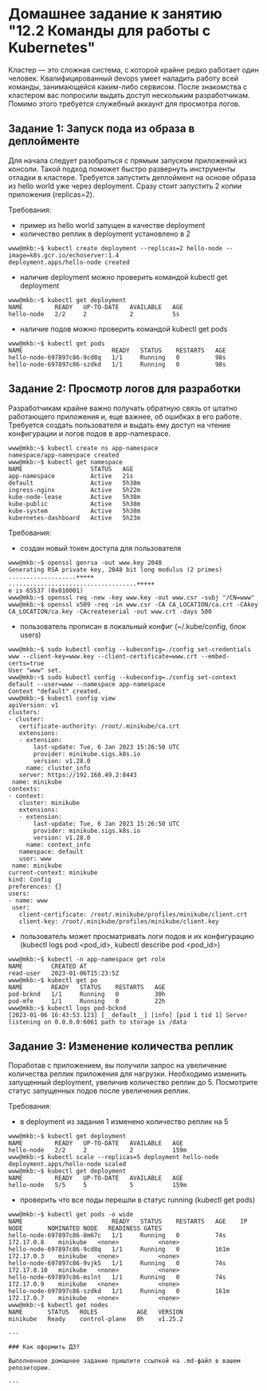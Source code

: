 # Домашнее задание к занятию "12.2 Команды для работы с Kubernetes"
Кластер — это сложная система, с которой крайне редко работает один человек. Квалифицированный devops умеет наладить работу всей команды, занимающейся каким-либо сервисом.
После знакомства с кластером вас попросили выдать доступ нескольким разработчикам. Помимо этого требуется служебный аккаунт для просмотра логов.

## Задание 1: Запуск пода из образа в деплойменте
Для начала следует разобраться с прямым запуском приложений из консоли. Такой подход поможет быстро развернуть инструменты отладки в кластере. Требуется запустить деплоймент на основе образа из hello world уже через deployment. Сразу стоит запустить 2 копии приложения (replicas=2). 

Требования:
 * пример из hello world запущен в качестве deployment
 * количество реплик в deployment установлено в 2
 ```
www@mkb:~$ kubectl create deployment --replicas=2 hello-node --image=k8s.gcr.io/echoserver:1.4
deployment.apps/hello-node created
```
 * наличие deployment можно проверить командой kubectl get deployment
```
www@mkb:~$ kubectl get deployment
NAME         READY   UP-TO-DATE   AVAILABLE   AGE
hello-node   2/2     2            2           5s
  ```
 * наличие подов можно проверить командой kubectl get pods
 ```
www@mkb:~$ kubectl get pods
NAME                         READY   STATUS    RESTARTS   AGE
hello-node-697897c86-9cd8q   1/1     Running   0          98s
hello-node-697897c86-szdkd   1/1     Running   0          98s
```
## Задание 2: Просмотр логов для разработки
Разработчикам крайне важно получать обратную связь от штатно работающего приложения и, еще важнее, об ошибках в его работе. 
Требуется создать пользователя и выдать ему доступ на чтение конфигурации и логов подов в app-namespace.
 ```
www@mkb:~$ kubectl create ns app-namespace
namespace/app-namespace created
www@mkb:~$ kubectl get namespace
NAME                   STATUS   AGE
app-namespace          Active   21s
default                Active   5h38m
ingress-nginx          Active   5h22m
kube-node-lease        Active   5h38m
kube-public            Active   5h38m
kube-system            Active   5h38m
kubernetes-dashboard   Active   5h23m
 ```
Требования: 
 * создан новый токен доступа для пользователя
 ```
www@mkb:~$ openssl genrsa -out www.key 2048
Generating RSA private key, 2048 bit long modulus (2 primes)
...................+++++
....................................+++++
e is 65537 (0x010001)
www@mkb:~$ openssl req -new -key www.key -out www.csr -subj "/CN=www"
www@mkb:~$ openssl x509 -req -in www.csr -CA CA_LOCATION/ca.crt -CAkey CA_LOCATION/ca.key -CAcreateserial -out www.crt -days 500
 ```
 * пользователь прописан в локальный конфиг (~/.kube/config, блок users)
 ```
www@mkb:~$ sudo kubectl config --kubeconfig=./config set-credentials www --client-key=www.key --client-certificate=www.crt --embed-certs=true
User "www" set.
www@mkb:~$ sudo kubectl config --kubeconfig=./config set-context default --user=www --namespace app-namespace
Context "default" created.
www@mkb:~$ kubectl config view 
apiVersion: v1
clusters:
- cluster:
    certificate-authority: /root/.minikube/ca.crt
    extensions:
    - extension:
        last-update: Tue, 6 Jan 2023 15:26:50 UTC
        provider: minikube.sigs.k8s.io
        version: v1.28.0
      name: cluster_info
    server: https://192.168.49.2:8443
  name: minikube
contexts:
- context:
    cluster: minikube
    extensions:
    - extension:
        last-update: Tue, 6 Jan 2023 15:26:50 UTC
        provider: minikube.sigs.k8s.io
        version: v1.28.0
      name: context_info
    namespace: default
    user: www
  name: minikube
current-context: minikube
kind: Config
preferences: {}
users:
- name: www
  user:
    client-certificate: /root/.minikube/profiles/minikube/client.crt
    client-key: /root/.minikube/profiles/minikube/client.key
 ```
 * пользователь может просматривать логи подов и их конфигурацию (kubectl logs pod <pod_id>, kubectl describe pod <pod_id>)
```
www@mkb:~$ kubectl -n app-namespace get role
NAME        CREATED AT
read-user   2023-01-06T15:23:5Z
www@mkb:~$ kubectl get po
NAME        READY   STATUS    RESTARTS   AGE
pod-bcknd   1/1     Running   0          30h
pod-mfe     1/1     Running   0          22h
www@mkb:~$ kubectl logs pod-bcknd
[2023-01-06 16:43:53.123] [__default__] [info] [pid 1 tid 1] Server listening on 0.0.0.0:6061 path to storage is /data
```
## Задание 3: Изменение количества реплик 
Поработав с приложением, вы получили запрос на увеличение количества реплик приложения для нагрузки. Необходимо изменить запущенный deployment, увеличив количество реплик до 5. Посмотрите статус запущенных подов после увеличения реплик. 

Требования:
 * в deployment из задания 1 изменено количество реплик на 5
 ```
www@mkb:~$ kubectl get deployment
NAME         READY   UP-TO-DATE   AVAILABLE   AGE
hello-node   2/2     2            2           159m
www@mkb:~$ kubectl scale --replicas=5 deployment hello-node
deployment.apps/hello-node scaled
www@mkb:~$ kubectl get deployment
NAME         READY   UP-TO-DATE   AVAILABLE   AGE
hello-node   5/5     5            5           159m
 ```
 * проверить что все поды перешли в статус running (kubectl get pods)
```
www@mkb:~$ kubectl get pods -o wide
NAME                         READY   STATUS    RESTARTS   AGE    IP            NODE       NOMINATED NODE   READINESS GATES
hello-node-697897c86-8m67c   1/1     Running   0          74s    172.17.0.8    minikube   <none>           <none>
hello-node-697897c86-9cd8q   1/1     Running   0          161m   172.17.0.3    minikube   <none>           <none>
hello-node-697897c86-9vjk5   1/1     Running   0          74s    172.17.0.10   minikube   <none>           <none>
hello-node-697897c86-mslnt   1/1     Running   0          74s    172.17.0.9    minikube   <none>           <none>
hello-node-697897c86-szdkd   1/1     Running   0          161m   172.17.0.7    minikube   <none>           <none>
www@mkb:~$ kubectl get nodes
NAME       STATUS   ROLES           AGE   VERSION
minikube   Ready    control-plane   8h    v1.25.2
   
---

### Как оформить ДЗ?

Выполненное домашнее задание пришлите ссылкой на .md-файл в вашем репозитории.

---
